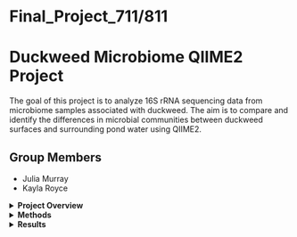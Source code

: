 # Final_Project_711/811
# Duckweed Microbiome QIIME2 Project

The goal of this project is to analyze 16S rRNA sequencing data from microbiome samples associated with duckweed. The aim is to compare and identify the differences in microbial communities between duckweed surfaces and surrounding pond water using QIIME2.

## Group Members
- Julia Murray
- Kayla Royce

<details>
  <summary><strong>Project Overview</strong></summary>

  Data for bioinformatic pathway analysis through qiime2:
  - **40 FASTQ files** (20 paired-end samples)
  - **16s rRNA data**
  - **Illumina HiSeq 2500**
  - **Paired-end, 250 bp reads**

</details>

<details>
  <summary><strong>Methods</strong></summary>

  - **2 Sampling Locations**
  - **2 Treatments:**
    - Duckweed surface microbiome
    - Pond water microbiome
  - **5 Replicates per treatment/location**

  <details>
    <summary>Importing Data</summary>

    Files used: manifest.tsv and metadata.tsv (already demultiplexed)  
    imported via: cp from /tmp/ 

  </details>

  <details>
    <summary>Denoising Preparation</summary>

    Tools used:
    - demux summarize : converts demux.qza into demux.qzv (visualized file)  
      - used to determine where to denoise data

  </details>

  <details>
    <summary>Denoising</summary>

    Tools used:
    - dada2 denoise-paired : used to denoise data  
      - forward reads trimmed at 220 bases  
      - reverse reads trimmed at 200 bases  
    - metadata tabulate : generates QIIME2 visualization of denoised data including feature IDs, sequences, and their counts  
      - used to determine where to filter samples  
    - tools export : used to export ASV representative sequences into BLAST-able file

  </details>

  <details>
    <summary>Filtering</summary>

    Tools used:
    - feature-table filter-samples : removes samples with less than 1000 reads and removes sample ODR-3-3 (had 0 reads)  
    - feature-table summarize-plus : summarized the filtered ASV feature table with metadata information  
    - feature-table tabulate-seqs : creates compiled table of all ASV sequences and their frequency data  
    - feature-table filter-features : filters the feature table so all features must be present in a minimum of 25% of the samples  
    - feature-table filter-seqs : filters ASV representative sequences to match those in feature table  
    - feature-table summarize plus : create visualization of the filtered feature table

  </details>

  <details>
    <summary>Taxonomic Classification</summary>

    Training Classifier  
    Tools used:
    - wget -o silva-138-99-seqs.qza and wget -o silva-138-99-tax.qza  
    - feature-classifier extract reads : filters the classifier for primer sequences  
      - forward primer: GTGCCAGCMGCCGCGGTAA  
      - reverse primer : GGACTACHVGGGTWTCTAAT  
    - feature-classifier fit-classifier-naive-bayes : trains custom classifier using previously filtered reference sequences and taxonomic classifier  

    Taxonomic Classification  
    Tools used:
    - feature-classifier classify-sklearn : assigns taxonomy to samples using the custom trained classifier  
    - feature-table tabulate-seqs : visualizes ASV sequences into feature table with taxonomic information

  </details>

  <details>
    <summary>Phylogenetic Tree Construction</summary>

    Tools used:
    - phylogeny align-to-tree-mafft-fasttree : aligns the features in feature table and creates a rooted tree  
    - while loop used to create "itol.txt" : file with node IDs and assigned genus and species  
    - "rooted_tree.qza" and "itol.txt" uploaded to iTOL for phylogenetic tree construction  
    iTOL: https://itol.embl.de/

  </details>

  <details>
    <summary>K-mer Based Diversity Analysis</summary>

    Tools used:
    - conda activate q2-boots-amplicon-2025.4 : activates QIIME2 environment with boots kmer-diversity commands  
    - boots kmer-diversity : computers kmer based diversity metrics to avoid bias from taxonomic assignment

  </details>

  <details>
    <summary>Alpha-Rarefaction Plot</summary>

    Tools used:
    - diversity alpha-rarefaction: shows if selected sequencing depth contains majority of the species present

  </details>

  <details>
    <summary>Taxonomic Bar-Plot</summary>

    Tools used:
    - taxa barplot : shows taxonomic composition and relative abundance for each sample type

  </details>

  <details>
    <summary>Differential Abundance</summary>

    Tools used:
    - feature-table filter-samples : filters features to compare duckweed and water samples  
    - taxa collapse : collapses ASVs into species-level taxonomy (level 7)  
    - composition ancombc : performs ANCOM-BC testing to identify signficantly different species-level taxa across sample types  
    - composition da-barplot : visualizes results of ANCOM-BC analysis with signficance threshold of 0.001

  </details>

</details>

<details>
  <summary><strong>Results</strong></summary>

  <details>
    <summary>Denoising Plot</summary>

    ![Denoising Plot](images/DenoiseResults.png)

  </details>

  <details>
    <summary>Alpha-Rarefaction Plot</summary>

    ![Alpha-Rarefaction 1](images/Alphararefaction.plot1)
    ![Alpha-Rarefaction 2](images/Alphararefaction.plot2)
  </details>

  <details>
    <summary>Diversity Analysis</summary>

    ![Diversity 1](images/PCA.shannonvbraycurtis.svg) 
    ![Diversity 2](images/PCA.jaccardvfeatures.svg)

  </details>

  <details>
    <summary>Taxonomic Bar Plot</summary>

    ![Taxonomic Bar Plot](images/TaxonomicBarPlot.Bars.svg)
    ![Taxonomic Bar Plot Key](images/TaxonomicBarPlot.Key.svg)
  </details>

  <details>
    <summary>Phylogenetic Tree</summary>

    ![Tree 1](images/PhylogeneticTreewithKey.png)

  </details>

  <details>
    <summary>Differential Abundance</summary>

    ![Differential Abundance](images/DiffAbundance.ANCOMBC.png)

  </details>

</details>

